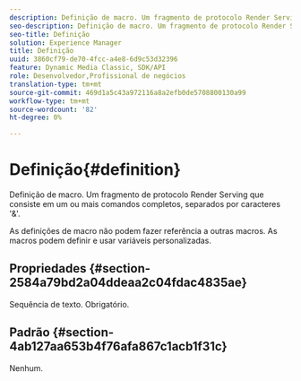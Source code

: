 ```yaml
---
description: Definição de macro. Um fragmento de protocolo Render Serving que consiste em um ou mais comandos completos, separados por caracteres '&'.
seo-description: Definição de macro. Um fragmento de protocolo Render Serving que consiste em um ou mais comandos completos, separados por caracteres '&'.
seo-title: Definição
solution: Experience Manager
title: Definição
uuid: 3860cf79-de70-4fcc-a4e8-6d9c53d32396
feature: Dynamic Media Classic, SDK/API
role: Desenvolvedor,Profissional de negócios
translation-type: tm+mt
source-git-commit: 469d1a5c43a972116a8a2efb0de5708800130a99
workflow-type: tm+mt
source-wordcount: '82'
ht-degree: 0%

---
```



# Definição{#definition}

Definição de macro. Um fragmento de protocolo Render Serving que consiste em um ou mais comandos completos, separados por caracteres &#39;&amp;&#39;.

As definições de macro não podem fazer referência a outras macros. As macros podem definir e usar variáveis personalizadas.

## Propriedades {#section-2584a79bd2a04ddeaa2c04fdac4835ae}

Sequência de texto. Obrigatório.

## Padrão {#section-4ab127aa653b4f76afa867c1acb1f31c}

Nenhum.
